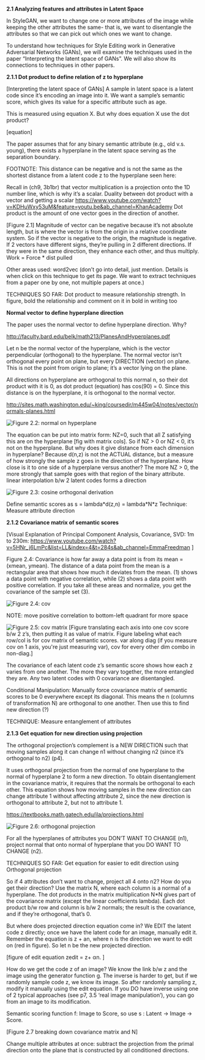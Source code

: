 **2.1 Analyzing features and attributes in Latent Space**

In StyleGAN, we want to change one or more attributes of the image while keeping the other attributes the same- that is, we want to disentangle the attributes so that we can pick out which ones we want to change.

To understand how techniques for Style Editing work in Generative Adversarial Networks (GANs), we will examine the techniques used in the paper “Interpreting the latent space of GANs”. We will also show its connections to techniques in other papers.

**2.1.1 Dot product to define relation of z to hyperplane**

[Interpreting the latent space of GANs] A sample in latent space is a latent code since it’s encoding an image into it. We want a sample’s semantic score, which gives its value for a specific attribute such as age.

This is measured using equation X. But why does equation X use the dot product?

[equation]

The paper assumes that for any binary semantic attribute (e.g., old v.s. young), there exists a hyperplane in the latent space serving as the separation boundary.

FOOTNOTE: This distance can be negative and is not the same as the shortest distance from a latent code z to the hyperplane seen here:

Recall in (ch9, 3b1br) that vector multiplication is a projection onto the 1D number line, which is why it’s a scalar. Duality between dot product with a vector and getting a scalar
https://www.youtube.com/watch?v=KDHuWxy53uM&feature=youtu.be&ab_channel=KhanAcademy
Dot product is the amount of one vector goes in the direction of another. 

[Figure 2.1] Magnitude of vector can be negative because it’s not absolute length, but is where the vector is from the origin in a relative coordinate system. So if the vector is negative to the origin, the magnitude is negative. If 2 vectors have different signs, they’re pulling in 2 different directions. If they were in the same direction, they enhance each other, and thus multiply. Work = Force \* dist pulled

Other areas used: word2vec (don’t go into detail, just mention. Details is when click on this technique to get its page. We want to extract techniques from a paper one by one, not multiple papers at once.)

TECHNIQUES SO FAR: Dot product to measure relationship strength. In figure, bold the relationship and comment on it in bold in writing too

**Normal vector to define hyperplane direction**

The paper uses the normal vector to define hyperplane direction. Why?

http://faculty.bard.edu/belk/math213/PlanesAndHyperplanes.pdf

Let n be the normal vector of the hyperplane, which is the vector perpendicular (orthogonal) to the hyperplane. The normal vector isn’t orthogonal every point on plane, but every DIRECTION (vector) on plane. This is not the point from origin to plane; it’s a vector lying on the plane.

All directions on hyperplane are orthogonal to this normal n, so their dot product with it is 0, as dot product (equation) has cos(90) = 0. Since this distance is on the hyperplane, it is orthogonal to the normal vector. 

http://sites.math.washington.edu/~king/coursedir/m445w04/notes/vector/normals-planes.html

![Figure 2.2: normal on hyperplane](/images/figure2.2.png)

The equation can be put into matrix form: NZ=0, such that all Z satisfying this are on the hyperplane [fig with matrix cols]. So if NZ > 0 or NZ < 0, it’s not on the hyperplane. 
But why does it give distance from each dimension in hyperplane? Because d(n,z) is not the ACTUAL distance, but a measure of how strongly the sample z goes in the direction of the hyperplane. How close is it to one side of a hyperplane versus another? The more NZ > 0, the more strongly that sample goes with that region of the binary attribute. 
linear interpolation b/w 2 latent codes forms a direction

![Figure 2.3: cosine orthogonal derivation](/images/figure2.3.png)

Define semantic scores as s = lambda\*d(z,n) = lambda\*N\*z
Technique: Measure attribute direction

**2.1.2 Covariance matrix of semantic scores**

[Visual Explanation of Principal Component Analysis, Covariance, SVD: 1m to 230m:
https://www.youtube.com/watch?v=5HNr_j6LmPc&list=LL&index=4&t=284s&ab_channel=EmmaFreedman ]

Figure 2.4: Covariance is how far away a data point is from its mean = (xmean, ymean). The distance of a data point from the mean is a rectangular area that shows how much it deviates from the mean. (1) shows a data point with negative correlation, while (2) shows a data point with positive correlation. If you take all these areas and normalize, you get the covariance of the sample set (3). 

![Figure 2.4: cov](/images/figure2.4.png)

NOTE: move positive correlation to bottom-left quadrant for more space

![Figure 2.5: cov matrix](/images/figure2.5.png)
[Figure translating each axis into one cov score b/w 2 z’s, then putting it as value of matrix. Figure labeling what each row/col is for cov matrix of semantic scores. var along diag (if you measure cov on 1 axis, you're just measuring var), cov for every other dim combo in non-diag.]

The covariance of each latent code z’s semantic score shows how each z varies from one another. The more they vary together, the more entangled they are. Any two latent codes with 0 covariance are disentangled.

Conditional Manipulation: Manually force covariance matrix of semantic scores to be 0 everywhere except its diagonal. This means the n (columns of transformation N) are orthogonal to one another. Then use this to find new direction (?)

TECHNIQUE: Measure entanglement of attributes

**2.1.3 Get equation for new direction using projection**

The orthogonal projection’s complement is a NEW DIRECTION such that moving samples along it can change n1 without changing n2 (since it’s orthogonal to n2) (p4).

It uses orthogonal projection from the normal of one hyperplane to the normal of hyperplane 2 to form a new direction. To obtain disentanglement in the covariance matrix, it requires that the normals be orthogonal to each other. This equation shows how moving samples in the new direction can change attribute 1 without affecting attribute 2, since the new direction is orthogonal to attribute 2, but not to attribute 1.

https://textbooks.math.gatech.edu/ila/projections.html

![Figure 2.6: orthogonal projection](/images/figure2.6.png)

For all the hyperplanes of attributes you DON’T WANT TO CHANGE (n1), project normal that onto normal of hyperplane that you DO WANT TO CHANGE (n2).

TECHNIQUES SO FAR: Get equation for easier to edit direction using Orthogonal projection 

So if 4 attributes don’t want to change, project all 4 onto n2? How do you get their direction? Use the matrix N, where each column is a normal of a hyperplane. The dot products in the matrix multiplication N\*N gives part of the covariance matrix (except the linear coefficients lambda). Each dot product b/w row and column is b/w 2 normals; the result is the covariance, and if they’re orthogonal, that’s 0.

But where does projected direction equation come in? We EDIT the latent code z directly; once we have the latent code for an image, manually edit it. Remember the equation is z + an, where n is the direction we want to edit on (red in figure). So let n be the new projected direction.

[figure of edit equation  zedit = z+ αn. ]

How do we get the code z of an image? We know the link b/w z and the image using the generator function g. The inverse is harder to get, but if we randomly sample code z, we know its image. So after randomly sampling z, modify it manually using the edit equation. If you DO have inverse using one of 2 typical approaches (see p7, 3.5 ‘real image manipulation’), you can go from an image to its modification.

Semantic scoring function f: Image to Score, so use s : Latent → Image → Score. 

[Figure 2.7 breaking down covariance matrix and N]

Change multiple attributes at once: subtract the projection from the primal direction onto the plane that is constructed by all conditioned directions. 
